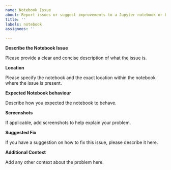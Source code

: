 ```yaml
---
name: Notebook Issue
about: Report issues or suggest improvements to a Jupyter notebook or book
title: ''
labels: notebook
assignees: ''

---
```


**Describe the Notebook Issue**

Please provide a clear and concise description of what the issue is.

**Location**

Please specify the notebook and the exact location within the notebook where the issue is present.

**Expected Notebook behaviour**

Describe how you expected the notebook to behave.

**Screenshots**

If applicable, add screenshots to help explain your problem.

**Suggested Fix**

If you have a suggestion on how to fix this issue, please describe it here.

**Additional Context**

Add any other context about the problem here.